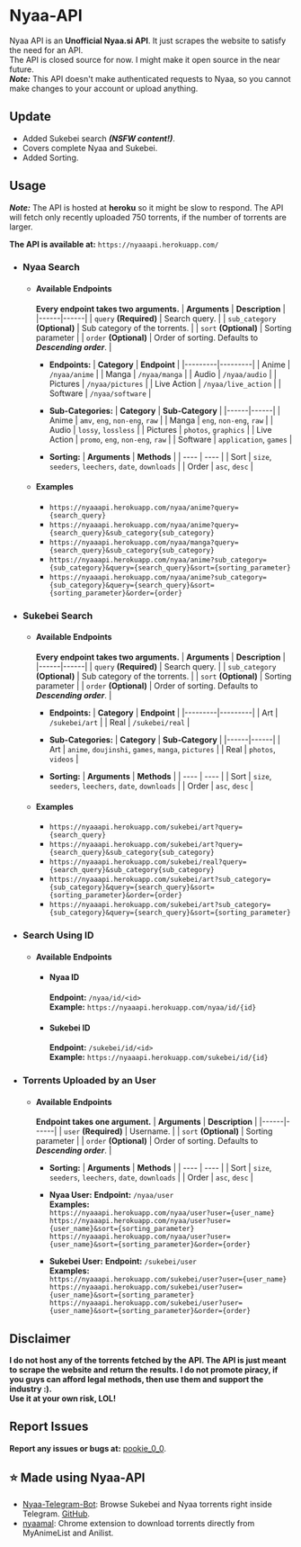 # Nyaa-API
Nyaa API is an **Unofficial Nyaa.si API**. It just scrapes the website to satisfy the need for an API.\
The API is closed source for now. I might make it open source in the near future. \
***Note:*** This API doesn't make authenticated requests to Nyaa, so you cannot make changes to your account or upload anything.

## Update
 - Added Sukebei search ***(NSFW content!)***.
 - Covers complete Nyaa and Sukebei.
 - Added Sorting.

## Usage
***Note:*** The API is hosted at **heroku** so it might be slow to respond. The API will fetch only recently uploaded 750 torrents, if the number of torrents are larger.

**The API is available at:** ```https://nyaaapi.herokuapp.com/```

 - ### Nyaa Search
   - #### Available Endpoints
       **Every endpoint takes two arguments.**
       | **Arguments** | **Description** |
       |------|------|
       | ```query``` **(Required)** | Search query. |
       | ```sub_category``` **(Optional)** | Sub category of the torrents. |
       | ```sort``` **(Optional)** | Sorting parameter |
       | ```order``` **(Optional)** | Order of sorting. Defaults to ***Descending order***. |
       
       - **Endpoints:**
           | **Category** | **Endpoint** |
           |---------|---------|
           | Anime | ```/nyaa/anime``` |
           | Manga | ```/nyaa/manga``` |
           | Audio | ```/nyaa/audio``` |
           | Pictures | ```/nyaa/pictures``` |
           | Live Action | ```/nyaa/live_action``` |
           | Software | ```/nyaa/software``` |
       
       - **Sub-Categories:**
           | **Category** | **Sub-Category** |
           |------|------|
           | Anime | ```amv```, ```eng```, ```non-eng```, ```raw``` |
           | Manga | ```eng```, ```non-eng```, ```raw``` |
           | Audio | ```lossy```, ```lossless``` |
           | Pictures | ```photos```, ```graphics``` |
           | Live Action | ```promo```, ```eng```, ```non-eng```, ```raw``` |
           | Software | ```application```, ```games``` |
     
       - **Sorting:**
           | **Arguments** | **Methods**  |
           | ---- | ---- |
           | Sort | ```size```, ```seeders```, ```leechers```, ```date```, ```downloads``` |
           | Order | ```asc```, ```desc``` |
   - #### Examples
       -  ```https://nyaaapi.herokuapp.com/nyaa/anime?query={search_query}```
       -  ```https://nyaaapi.herokuapp.com/nyaa/anime?query={search_query}&sub_category{sub_category}```
       -  ```https://nyaaapi.herokuapp.com/nyaa/manga?query={search_query}&sub_category{sub_category}```
       -  ```https://nyaaapi.herokuapp.com/nyaa/anime?sub_category={sub_category}&query={search_query}&sort={sorting_parameter}```
       -  ```https://nyaaapi.herokuapp.com/nyaa/anime?sub_category={sub_category}&query={search_query}&sort={sorting_parameter}&order={order}```

- ### Sukebei Search
   - #### Available Endpoints
       **Every endpoint takes two arguments.**
       | **Arguments** | **Description** |
       |------|------|
       | ```query``` **(Required)** | Search query. |
       | ```sub_category``` **(Optional)** | Sub category of the torrents. |
       | ```sort``` **(Optional)** | Sorting parameter |
       | ```order``` **(Optional)** | Order of sorting. Defaults to ***Descending order***. |
       
       - **Endpoints:**
           | **Category** | **Endpoint** |
           |---------|---------|
           | Art | ```/sukebei/art``` |
           | Real | ```/sukebei/real``` |
       
       - **Sub-Categories:**
           | **Category** | **Sub-Category** |
           |------|------|
           | Art | ```anime```, ```doujinshi```, ```games```, ```manga```, ```pictures``` |
           | Real | ```photos```, ```videos``` |
           
       - **Sorting:**
           | **Arguments** | **Methods**  |
           | ---- | ---- |
           | Sort | ```size```, ```seeders```, ```leechers```, ```date```, ```downloads``` |
           | Order | ```asc```, ```desc``` |
           
   - #### Examples
       -  ```https://nyaaapi.herokuapp.com/sukebei/art?query={search_query}```
       -  ```https://nyaaapi.herokuapp.com/sukebei/art?query={search_query}&sub_category{sub_category}```
       -  ```https://nyaaapi.herokuapp.com/sukebei/real?query={search_query}&sub_category{sub_category}```
       -  ```https://nyaaapi.herokuapp.com/sukebei/art?sub_category={sub_category}&query={search_query}&sort={sorting_parameter}&order={order}```
       -  ```https://nyaaapi.herokuapp.com/sukebei/art?sub_category={sub_category}&query={search_query}&sort={sorting_parameter}```

 - ### Search Using ID
    - #### Available Endpoints
      - #### Nyaa ID
        **Endpoint:** ```/nyaa/id/<id>```\
        **Example:** ```https://nyaaapi.herokuapp.com/nyaa/id/{id}```

      - #### Sukebei ID
        **Endpoint:** ```/sukebei/id/<id>```\
        **Example:** ```https://nyaaapi.herokuapp.com/sukebei/id/{id}```

 - ### Torrents Uploaded by an User
    - #### Available Endpoints
        **Endpoint takes one argument.**
        | **Arguments** | **Description** |
        |------|------|
        | ```user``` **(Required)** | Username. |
        | ```sort``` **(Optional)** | Sorting parameter |
        | ```order``` **(Optional)** | Order of sorting. Defaults to ***Descending order***. |
        
       - **Sorting:**
           | **Arguments** | **Methods**  |
           | ---- | ---- |
           | Sort | ```size```, ```seeders```, ```leechers```, ```date```, ```downloads``` |
           | Order | ```asc```, ```desc``` |
           
       - **Nyaa User:**
         **Endpoint:** ```/nyaa/user```\
         **Examples:** \
                       ```https://nyaaapi.herokuapp.com/nyaa/user?user={user_name}``` \
                       ```https://nyaaapi.herokuapp.com/nyaa/user?user={user_name}&sort={sorting_parameter}```\
                       ```https://nyaaapi.herokuapp.com/nyaa/user?user={user_name}&sort={sorting_parameter}&order={order}```
       
       - **Sukebei User:**
         **Endpoint:** ```/sukebei/user```\
         **Examples:** \
                       ```https://nyaaapi.herokuapp.com/sukebei/user?user={user_name}``` \
                       ```https://nyaaapi.herokuapp.com/sukebei/user?user={user_name}&sort={sorting_parameter}```\
                       ```https://nyaaapi.herokuapp.com/sukebei/user?user={user_name}&sort={sorting_parameter}&order={order}```

## Disclaimer
**I do not host any of the torrents fetched by the API. The API is just meant to scrape the website and return the results. I do not promote piracy, if you guys can afford legal methods, then use them and support the industry :).\
Use it at your own risk, LOL!**

## Report Issues
**Report any issues or bugs at:** [pookie_0_0](https://t.me/pookie_0_0).

## ⭐ Made using Nyaa-API
  - [Nyaa-Telegram-Bot](https://t.me/meow_in_japanese_bot): Browse Sukebei and Nyaa torrents right inside Telegram. [GitHub](https://github.com/Vivek-Kolhe/Nyaa-Telegram-Bot).
  - [nyaamal](https://github.com/laxyapahuja/nyaamal): Chrome extension to download torrents directly from MyAnimeList and Anilist.
